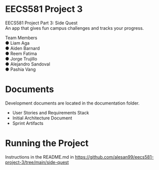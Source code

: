 # EECS581 Project 3
EECS581 Project Part 3: Side Quest  
An app that gives fun campus challenges and tracks your progress.

Team Members  
● Liam Aga  
● Aiden Barnard  
● Reem Fatima  
● Jorge Trujillo  
● Alejandro Sandoval  
● Pashia Vang  

# Documents
Development documents are located in the documentation folder.
- User Stories and Requirements Stack
- Initial Architecture Document
- Sprint Artifacts

# Running the Project
Instructions in the README.md in https://github.com/alesan99/eecs581-project-3/tree/main/side-quest

